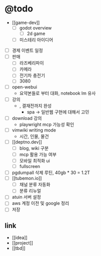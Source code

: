 # @todo
- [[game-dev]]
  - [ ] godot overview
    - [ ] 2d game
  - [ ] 미스테리 아이디어
- [ ] 경제 이벤트 일정
- [ ] 판매
  - [ ] 라즈베리파이
  - [ ] 카메라
  - [ ] 전기차 충전기
  - [ ] 3080
- [ ] open-webui
  - 요약본들로 부터 대화, notebook lm 유사
- [ ] 강의
  - , 결재전까지 완성
    - spa -> 일반웹 구현에 대해서 고민
- [ ] download 강의
  - playwright mcp 가능성 확인
- [ ] vimwiki writing mode
  - 시간, 인물, 물건
- [ ] [[deptno.dev]]
  - [ ] blog, wiki 구분
  - [ ] mcp 활용 가능 여부
  - [ ] 모바일 최적화 ui
  - [ ] fullscreen
- [ ] pgdumpall 삭제 루틴, 40gb * 30 = 1.2T
- [ ] [[tubemon.io]]
  - [ ] 채널 분류 자동화
  - [ ] 분류 리뉴얼
- [ ] atuin 서버 설정
- [ ] aws 계정 이전 및 google 정리
- [ ] 저장

## link 
- [[idea]]
- [[project]]
- [[tbd]]
